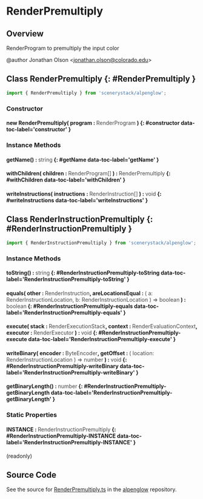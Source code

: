 # RenderPremultiply

## Overview

RenderProgram to premultiply the input color

@author Jonathan Olson &lt;jonathan.olson@colorado.edu&gt;

## Class RenderPremultiply {: #RenderPremultiply }


```js
import { RenderPremultiply } from 'scenerystack/alpenglow';
```
### Constructor

#### new RenderPremultiply( program : <span style="font-weight: 400; opacity: 80%;">RenderProgram</span> ) {: #constructor data-toc-label='constructor' }

### Instance Methods

#### getName() : <span style="font-weight: 400; opacity: 80%;">string</span> {: #getName data-toc-label='getName' }

#### withChildren( children : <span style="font-weight: 400; opacity: 80%;">RenderProgram[]</span> ) : <span style="font-weight: 400; opacity: 80%;">RenderPremultiply</span> {: #withChildren data-toc-label='withChildren' }

#### writeInstructions( instructions : <span style="font-weight: 400; opacity: 80%;">RenderInstruction[]</span> ) : <span style="font-weight: 400; opacity: 80%;">void</span> {: #writeInstructions data-toc-label='writeInstructions' }



## Class RenderInstructionPremultiply {: #RenderInstructionPremultiply }


```js
import { RenderInstructionPremultiply } from 'scenerystack/alpenglow';
```
### Instance Methods

#### toString() : <span style="font-weight: 400; opacity: 80%;">string</span> {: #RenderInstructionPremultiply-toString data-toc-label='RenderInstructionPremultiply-toString' }

#### equals( other : <span style="font-weight: 400; opacity: 80%;">RenderInstruction</span>, areLocationsEqual : <span style="font-weight: 400; opacity: 80%;">( a: RenderInstructionLocation, b: RenderInstructionLocation ) =&gt; boolean</span> ) : <span style="font-weight: 400; opacity: 80%;">boolean</span> {: #RenderInstructionPremultiply-equals data-toc-label='RenderInstructionPremultiply-equals' }

#### execute( stack : <span style="font-weight: 400; opacity: 80%;">RenderExecutionStack</span>, context : <span style="font-weight: 400; opacity: 80%;">RenderEvaluationContext</span>, executor : <span style="font-weight: 400; opacity: 80%;">RenderExecutor</span> ) : <span style="font-weight: 400; opacity: 80%;">void</span> {: #RenderInstructionPremultiply-execute data-toc-label='RenderInstructionPremultiply-execute' }

#### writeBinary( encoder : <span style="font-weight: 400; opacity: 80%;">ByteEncoder</span>, getOffset : <span style="font-weight: 400; opacity: 80%;">( location: RenderInstructionLocation ) =&gt; number</span> ) : <span style="font-weight: 400; opacity: 80%;">void</span> {: #RenderInstructionPremultiply-writeBinary data-toc-label='RenderInstructionPremultiply-writeBinary' }

#### getBinaryLength() : <span style="font-weight: 400; opacity: 80%;">number</span> {: #RenderInstructionPremultiply-getBinaryLength data-toc-label='RenderInstructionPremultiply-getBinaryLength' }

### Static Properties

#### INSTANCE : <span style="font-weight: 400; opacity: 80%;">RenderInstructionPremultiply</span> {: #RenderInstructionPremultiply-INSTANCE data-toc-label='RenderInstructionPremultiply-INSTANCE' }

(readonly)



## Source Code

See the source for [RenderPremultiply.ts](https://github.com/phetsims/alpenglow/blob/main/js/render-program/RenderPremultiply.ts) in the [alpenglow](https://github.com/phetsims/alpenglow) repository.
